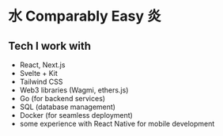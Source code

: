 # 水 Comparably Easy 炎

## Tech I work with

- React, Next.js
- Svelte + Kit
- Tailwind CSS
- Web3 libraries (Wagmi, ethers.js)
- Go (for backend services)
- SQL (database management)
- Docker (for seamless deployment)
- some experience with React Native for mobile development

